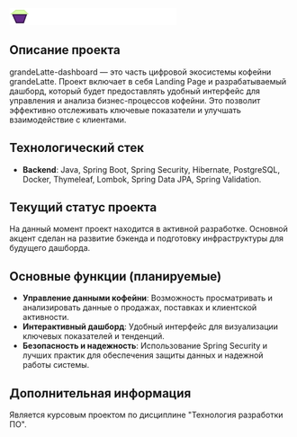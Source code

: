 ![Логотип](https://raw.githubusercontent.com/TheGrandUtochka/grandeLatte/master/src/main/resources/templates/coffee-master/img/logo.png)

## Описание проекта

grandeLatte-dashboard — это часть цифровой экосистемы кофейни grandeLatte. Проект включает в себя Landing Page и разрабатываемый дашборд, который будет предоставлять удобный интерфейс для управления и анализа бизнес-процессов кофейни. Это позволит эффективно отслеживать ключевые показатели и улучшать взаимодействие с клиентами.

## Технологический стек

- **Backend**: Java, Spring Boot, Spring Security, Hibernate, PostgreSQL, Docker, Thymeleaf, Lombok, Spring Data JPA, Spring Validation.

## Текущий статус проекта

На данный момент проект находится в активной разработке. Основной акцент сделан на развитие бэкенда и подготовку инфраструктуры для будущего дашборда.

## Основные функции (планируемые)

- **Управление данными кофейни**: Возможность просматривать и анализировать данные о продажах, поставках и клиентской активности.
- **Интерактивный дашборд**: Удобный интерфейс для визуализации ключевых показателей и тенденций.
- **Безопасность и надежность**: Использование Spring Security и лучших практик для обеспечения защиты данных и надежной работы системы.

## Дополнительная информация

Является курсовым проектом по дисциплине "Технология разработки ПО".
